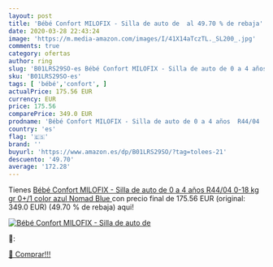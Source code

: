 ```yaml
---
layout: post
title: 'Bébé Confort MILOFIX - Silla de auto de  al 49.70 % de rebaja'
date: 2020-03-28 22:43:24
image: 'https://m.media-amazon.com/images/I/41X14aTczTL._SL200_.jpg'
comments: true
category: ofertas
author: ring
slug: 'B01LRS29SO-es Bébé Confort MILOFIX - Silla de auto de 0 a 4 años R44/04...'
sku: 'B01LRS29SO-es'
tags: [ 'bébé','confort', ]
actualPrice: 175.56 EUR
currency: EUR
price: 175.56
comparePrice: 349.0 EUR
prodname: 'Bébé Confort MILOFIX - Silla de auto de 0 a 4 años  R44/04  0-18 kg  gr 0+/1  color azul  Nomad Blue '
country: 'es'
flag: '🇪🇸'
brand: ''
buyurl: 'https://www.amazon.es/dp/B01LRS29SO/?tag=tolees-21'
descuento: '49.70'
average: '172.28'
---
```


Tienes [Bébé Confort MILOFIX - Silla de auto de 0 a 4 años  R44/04  0-18 kg  gr 0+/1  color azul  Nomad Blue ](https://www.amazon.es/dp/B01LRS29SO/?tag=tolees-21) con precio final de  175.56 EUR (original: 349.0 EUR) (49.70 %  de rebaja) aqui!

[![Bébé Confort MILOFIX - Silla de auto de ](https://m.media-amazon.com/images/I/41X14aTczTL._SL200_.jpg)](https://www.amazon.es/dp/B01LRS29SO/?tag=tolees-21)

🔎:


[🛒 Comprar!!!](https://www.amazon.es/dp/B01LRS29SO/?tag=tolees-21)
